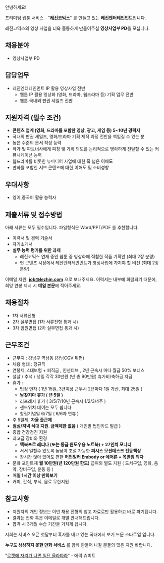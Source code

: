 안녕하세요!

프리미엄 웹툰 서비스 - "**[레진코믹스](http://www.lezhin.com)**" 를 만들고 있는 **레진엔터테인먼트**입니다.

레진코믹스의 영상 사업을 더욱 훌륭하게 만들어주실 **영상사업부 PD**를 모십니다.


## 채용분야
- 영상사업부 PD

## 담당업무
- 레진엔터테인먼트 IP 활용 영상사업 전반 
   - 웹툰 IP 활용 영상화 (영화, 드라마, 웹드라마 등) 기획 업무 전반 
   - 웹툰 국내외 판권 세일즈 전반 

## 지원자격 (필수 조건)

- **콘텐츠 업계 (영화, 드라마를 포함한 영상, 광고, 게임 등) 5~10년 경력자**
- 국내외 판권 세일즈, 영화/드라마 기획 제작 과정 전반을 책임질 수 있는 분 
- 높은 수준의 문서 작성 능력
- 작가 및 파트너사에게 피칭 및 기획 의도를 논리적으로 명확하게 전달할 수 있는 커뮤니케이션 능력 
- 웹드라마를 비롯한 뉴미디어 사업에 대한 폭 넓은 이해도 
- 만화를 포함한 서브 콘텐츠에 대한 이해도 및 소비성향 

## 우대사항

- 영어,중국어 활용 능력자

## 제출서류 및 접수방법

아래 서류는 모두 필수입니다. 파일형식은 Word/PPT/PDF 를 추천합니다.

- 이력서 및 경력 기술서 
- 자기소개서
- **실무 능력 평가를 위한 과제** 
    - 레진코믹스 연재 중인 웹툰 중 영상화에 적합한 작품 기획안 (최대 2장 분량) 
    - 현 콘텐츠 시장에서 레진엔터테인먼트가 영상사업에 가져야 할 비전 (최대 2장 분량) 

이메일 지원: **job@lezhin.com** 으로 보내주세요.
이력서는 내부에 회람되기 때문에, 희망 연봉 제시 시 **메일 본문**에 적어주세요.

## 채용절차 

- 1차 서류전형
- 2차 실무면접 (1차 서류전형 통과 시)
- 3차 임원면접 (2차 실무면접 통과 시)

## 근무조건

- 근무지 : 강남구 역삼동 (강남CGV 뒤편)
- 채용 형태 : 정규직
- 연봉제, 4대보험 + 퇴직금 , 인센티브 , 2년 근속시 마다 월급 50% 보너스
- 설날 / 추석 / 생일 각각 30만원 (년 총 90만원) 휴가비/축하금 지급
- 휴가 : 
  - 법정 연차 ( 1년 15일, 3년이상 근무시 2년마다 1일 가산, 최대 25일 )
  - **날찾지마 휴가 ( 년 5일 )**
  - 리프레시 휴가 ( 3/5/7/10년 근속시 1/2/3/4주 )
  - 샌드위치 데이는 모두 쉽니다
  - 창립기념일 6/7일 ( 6/6과 연휴 )
- 주 5일제, **자율 출근제**
- **점심/저녁 식대 지원. 금액제한 없음** ( 개인별 법인카드 발급 )
- 종합 건강검진 지원
- 최고급 장비와 환경
  - **맥북프로 레티나 (또는 동급 윈도우용 노트북) + 27인치 모니터** 
  - 서서 일할수 있도록 높낮이 조절 가능한 **퍼시스 모션데스크 전동책상** 
  - 장시간 앉아 있어도 편한 **허먼밀러 Embody or 에어론 + 목받침 의자**
- 문화 포인트제 **월 10만원(년 120만원 한도)** 급여외 별도 지원 ( 도서구입, 영화, 음악, 장비구입, 운동 등 )
- **매일 1시간 이상 만화보기**
- 커피, 간식, 부식, 음료 무한지원

## 참고사항

- 지원자의 개인 정보는 이번 채용 전형의 참고 자료로만 활용하고 바로 파기됩니다.
- 결과는 전화 혹은 이메일로 개별 안내해드립니다.
- 합격 시 3개월 수습 기간을 거치게 됩니다.


저희는 서비스 오픈 첫달부터 흑자를 내고 있는 국내에서 보기 드문 스타트업 입니다.

**누구도 상상하지 못한 만화 서비스** 를 함께 만들어 나갈 분들의 많은 지원 바랍니다.

“[로켓에 자리가 나면 일단 올라타라](http://estima.wordpress.com/2012/05/28/sheryl/)" - 에릭 슈미트